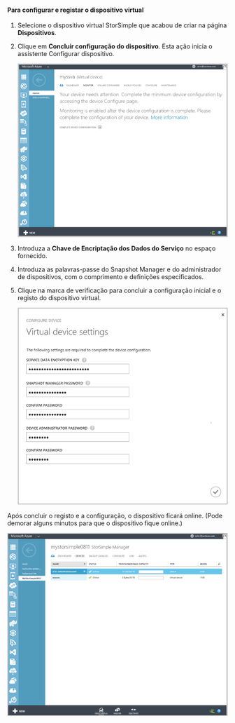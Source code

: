 <!---author: alkohli, last updated: 11/05/2015 --->

#### Para configurar e registar o dispositivo virtual
1. Selecione o dispositivo virtual StorSimple que acabou de criar na página **Dispositivos**. 
2. Clique em **Concluir configuração do dispositivo**. Esta ação inicia o assistente Configurar dispositivo.
   
    ![Página de configuração do dispositivo StorSimple em Dispositivos](./media/storsimple-configure-register-virtual-device/StorSimple_CompleteDeviceSetupSVA1M.png)
3. Introduza a **Chave de Encriptação dos Dados do Serviço** no espaço fornecido.
4. Introduza as palavras-passe do Snapshot Manager e do administrador de dispositivos, com o comprimento e definições especificados.
5. Clique na marca de verificação para concluir a configuração inicial e o registo do dispositivo virtual. 
   
    ![Definições do dispositivo virtual StorSimple](./media/storsimple-configure-register-virtual-device/StorSimple_VirtualDeviceSettings1.png)

Após concluir o registo e a configuração, o dispositivo ficará online. (Pode demorar alguns minutos para que o dispositivo fique online.)

![Fase online do dispositivo virtual StorSimple](./media/storsimple-configure-register-virtual-device/StorSimple_VirtualDeviceOnline1M.png)

<!--HONumber=Sep16_HO3-->


